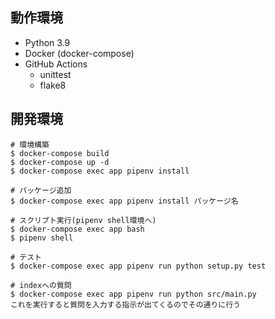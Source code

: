 ## 動作環境
- Python 3.9
- Docker (docker-compose)
- GitHub Actions
  - unittest
  - flake8

## 開発環境
```
# 環境構築
$ docker-compose build
$ docker-compose up -d
$ docker-compose exec app pipenv install

# パッケージ追加
$ docker-compose exec app pipenv install パッケージ名

# スクリプト実行(pipenv shell環境へ)
$ docker-compose exec app bash
$ pipenv shell

# テスト
$ docker-compose exec app pipenv run python setup.py test

# indexへの質問
$ docker-compose exec app pipenv run python src/main.py
これを実行すると質問を入力する指示が出てくるのでその通りに行う
```

